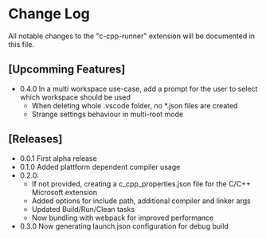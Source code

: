 # Change Log

All notable changes to the "c-cpp-runner" extension will be documented in this file.

## [Upcomming Features]

- 0.4.0 In a multi workspace use-case, add a prompt for the user to select which workspace should be used
  - When deleting whole .vscode folder, no *.json files are created
  - Strange settings behaviour in multi-root mode

## [Releases]

- 0.0.1 First alpha release
- 0.1.0 Added plattform dependent compiler usage
- 0.2.0:
  - If not provided, creating a c_cpp_properties.json file for the C/C++ Microsoft extension
  - Added options for include path, additional compiler and linker args
  - Updated Build/Run/Clean tasks
  - Now bundling with webpack for improved performance
- 0.3.0 Now generating launch.json configuration for debug build
